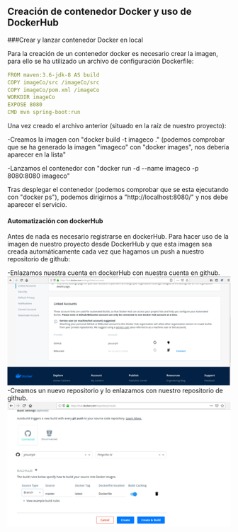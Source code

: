 ## Creación de contenedor Docker y uso de DockerHub

###Crear y lanzar contenedor Docker en local

Para la creación de un contenedor docker es necesario crear la imagen, para ello se ha utilizado un archivo de configuración Dockerfile:

```yaml
FROM maven:3.6-jdk-8 AS build
COPY imageCo/src /imageCo/src
COPY imageCo/pom.xml /imageCo
WORKDIR imageCo
EXPOSE 8080
CMD mvn spring-boot:run
```


Una vez creado el archivo anterior (situado en la raíz de nuestro proyecto):

-Creamos la imagen con "docker build -t imageco ."
(podemos comprobar que se ha generado la imagen "imageco" con "docker images", nos debería aparecer en la lista"

-Lanzamos el contenedor con "docker run -d --name imageco -p 8080:8080 imageco"

Tras desplegar el contenedor (podemos comprobar que se esta ejecutando con "docker ps"), podemos dirigirnos a "http://localhost:8080/" y nos debe aparecer el servicio.

#### Automatización con dockerHub

Antes de nada es necesario registrarse en dockerHub. 
Para hacer uso de la imagen de nuestro proyecto desde DockerHub y que esta imagen sea creada automáticamente cada vez que hagamos un push a nuestro repositorio de github:

-Enlazamos nuestra cuenta en dockerHub con nuestra cuenta en github.
![Imagen1](https://github.com/jesusrpII/Proyecto-IV/blob/master/doc/images/dockerHub1.png)
-Creamos un nuevo repositorio y lo enlazamos con nuestro repositorio de github.
![Imagen1](https://github.com/jesusrpII/Proyecto-IV/blob/master/doc/images/dockerHub2.png)



